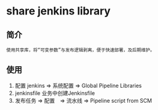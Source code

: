 # share jenkins library
>
## 简介
    使用共享库，将“可变参数”与发布逻辑剥离，便于快速部署，及后期维护。

## 使用
1. 配置
    jenkins => 系统配置 => Global Pipeline Libraries
2. jenkinsfile
    业务中创建Jenkinsfile
3. 发布任务 => 配置　=> 流水线 => Pipeline script from SCM
